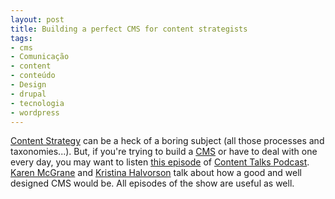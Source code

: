 ```yaml
---
layout: post
title: Building a perfect CMS for content strategists
tags:
- cms
- Comunicação
- content
- conteúdo
- Design
- drupal
- tecnologia
- wordpress
---
```


[Content Strategy](http://en.wikipedia.org/wiki/Content_strategy) can be a heck of a boring subject (all those processes and taxonomies...). But, if you're trying to build a [CMS](http://en.wikipedia.org/wiki/Content_management_system) or have to deal with one every day, you may want to listen [this episode](http://5by5.tv/contenttalks/10) of [Content Talks Podcast](http://5by5.tv/contenttalks/). [Karen McGrane](http://karenmcgrane.com/) and [Kristina Halvorson](https://twitter.com/halvorson) talk about how a good and well designed CMS would be. All episodes of the show are useful as well.
